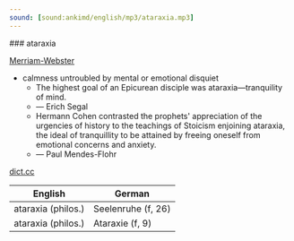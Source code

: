 ```yaml
---
sound: [sound:ankimd/english/mp3/ataraxia.mp3]
---
```


\### ataraxia

[Merriam-Webster](https://www.merriam-webster.com/dictionary/ataraxia)

- calmness untroubled by mental or emotional disquiet
    - The highest goal of an Epicurean disciple was ataraxia—tranquility of mind.
    - — Erich Segal
    - Hermann Cohen contrasted the prophets' appreciation of the urgencies of history to the teachings of Stoicism enjoining ataraxia, the ideal of tranquillity to be attained by freeing oneself from emotional concerns and anxiety.
    - — Paul Mendes-Flohr

[dict.cc](https://www.dict.cc/ataraxia)

| English        | German       |
| -------------- | ------------ |
| ataraxia (philos.) | Seelenruhe (f, 26) |
| ataraxia (philos.) | Ataraxie (f, 9) |
